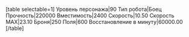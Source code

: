 [table selectable=1]
Уровень персонажа|90
Тип робота|Боец
Прочность|220000
Вместимость|2400
Скорость|10.50
Скорость MAX|23.10
Броня|250
Поля|600
Восстановление в минуту|60000.00
[/table]
